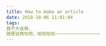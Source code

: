 ```yaml
---
title: How to make an article
date: 2018-10-06 11:01:04
tags:
我不大会用，
随便说两句吧，哈哈哈哈~~~~~~~~~~~~~~~~~
---
```


